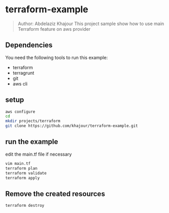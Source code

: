 # terraform-example
> Author: Abdelaziz Khajour
> This project sample show how to use main Terraform feature on aws provider


## Dependencies
You need the following tools to run this example:
* terraform
* terragrunt
* git
* aws cli

## setup

```sh
aws configure
cd
mkdir projects/terraform
git clone https://github.com/khajour/terraform-example.git
```

## run the example
edit the main.tf file if necessary

```sh
vim main.tf  
terraform plan
terraform validate
terraform apply
```

## Remove the created resources
```sh
terraform destroy
```
